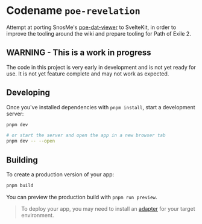 # Codename `poe-revelation`

Attempt at porting SnosMe's [poe-dat-viewer](https://github.com/SnosMe/poe-dat-viewer) to SvelteKit, in order to improve the tooling around the wiki and prepare tooling for Path of Exile 2.

## WARNING - This is a work in progress

The code in this project is very early in development and is not yet ready for use. It is not yet feature complete and may not work as expected.

## Developing

Once you've installed dependencies with `pnpm install`, start a development server:

```bash
pnpm dev

# or start the server and open the app in a new browser tab
pnpm dev -- --open
```

## Building

To create a production version of your app:

```bash
pnpm build
```

You can preview the production build with `pnpm run preview`.

> To deploy your app, you may need to install an [adapter](https://kit.svelte.dev/docs/adapters) for your target environment.
